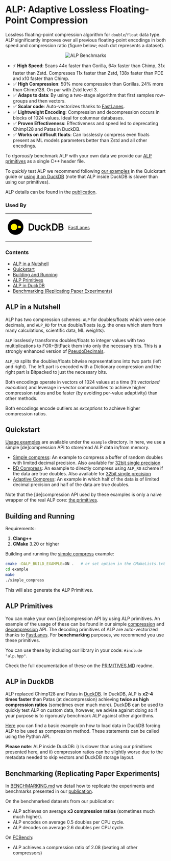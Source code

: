 # ALP: Adaptive Lossless Floating-Point Compression
Lossless floating-point compression algorithm for `double`/`float` data type. ALP significantly improves over all previous floating-point encodings in both speed and compression ratio (figure below; each dot represents a dataset). 

<p align="center">
        <img src="/publication/alp_results.png" alt="ALP Benchmarks" height="350">
</p>

- ⚡ **High Speed**: Scans 44x faster than Gorilla, 64x faster than Chimp, 31x faster than Zstd. Compresses 11x faster than Zstd, 138x faster than PDE and x10 faster than Chimp.
- ✅ **High Compression**: 50% more compression than Gorillas. 24% more than Chimp128. On par with Zstd level 3. 
- ✅ **Adaps to data**: By using a two-stage algorithm that first samples row-groups and then vectors. 
- ✅ **Scalar code**: Auto-vectorizes thanks to [FastLanes](https://github.com/cwida/FastLanes). 
- ✅ **Lightweight Encoding**: Compression and decompression occurs in blocks of 1024 values. Ideal for columnar databases. 
- ✅ **Proven Effectiveness**: Effectiveness and speed led to deprecating Chimp128 and Patas in DuckDB. 
- ✅ **Works on difficult floats**: Can losslessly compress even floats present as ML models parameters better than Zstd and all other encodings.


To *rigorously* benchmark ALP with your own data we provide our [ALP primitives](#alp-primitives) as a single C++ header file. 

To *quickly* test ALP we recommend following [our examples](#quickstart) in the Quickstart guide or [using it on DuckDB](#alp-in-duckdb) (note that ALP inside DuckDB is slower than using our primitives).

ALP details can be found in the [publication](https://dl.acm.org/doi/pdf/10.1145/3626717).

### Used By
<table>
  <tr>
    <td>
      <p align="left">
        <img src="https://raw.githubusercontent.com/duckdb/duckdb/main/logo/DuckDB_Logo-horizontal.png" alt="DuckDB" height="50">
      </p>
    </td>
    <td>
      <p align="left">
        <a href="https://github.com/cwida/FastLanes">FastLanes</a>
      </p>
    </td>
  </tr>
</table>

### Contents
- [ALP in a Nutshell](#alp-in-a-nutshell)
- [Quickstart](#quickstart)
- [Building and Running](#building-and-running)
- [ALP Primitives](#alp-primitives)
- [ALP in DuckDB](#alp-in-duckdb)
- [Benchmarking (Replicating Paper Experiments)](#benchmarking-replicating-paper-experiments)

## ALP in a Nutshell
ALP has two compression schemes: `ALP` for doubles/floats which were once decimals, and `ALP_RD` for true double/floats (e.g. the ones which stem from many calculations, scientific data, ML weights). 


`ALP` losslessly transforms doubles/floats to integer values with two multiplications to FOR+BitPack them into only the necessary bits. This is a strongly enhanced version of [PseudoDecimals](https://dl.acm.org/doi/abs/10.1145/3589263).

`ALP_RD` splits the doubles/floats bitwise representations into two parts (left and right). The left part is encoded with a Dictionary compression and the right part is Bitpacked to just the necessary bits.

Both encodings operate in vectors of 1024 values at a time (fit *vectorized execution*) and leverage in-vector commonalities to achieve higher compression ratios and be faster (by avoiding per-value adaptivity) than other methods. 

Both encodings encode outliers as *exceptions* to achieve higher compression ratios.

## Quickstart 

[Usage examples](/example/) are available under the `example` directory. In here, we use a simple [de]compression API to store/read ALP data in/from memory. 
- [Simple compress](/example/simple_compress.cpp): An example to compress a buffer of random doubles with limited decimal precision. Also available for [32bit single precision](/example/simple_compress32.cpp)  
- [RD Compress](/example/rd_compress.cpp): An example to directly compress using `ALP_RD` scheme if the data are true doubles. Also available for [32bit single precision](/example/rd_compress32.cpp)
- [Adaptive Compress](/example/adaptive_compress.cpp): An example in which half of the data is of limited decimal precision and half of the data are true doubles.  

Note that the [de]compression API used by these examples is only a naive wrapper of the real ALP core: [the primitives](#alp-primitives). 

## Building and Running
Requirements: 
1) __Clang++__
2) __CMake__ 3.20 or higher

Building and running the [simple compress](/example/simple_compress.cpp) example:
```sh
cmake -DALP_BUILD_EXAMPLE=ON .   # or set option in the CMakeLists.txt
cd example
make
./simple_compress
```

This will also generate the ALP Primitives.


## ALP Primitives
You can make your own [de]compression API by using ALP primitives. An example of the usage of these can be found in our simple [compression](/include/alp/compressor.hpp) and [decompression](/include/alp/decompressor.hpp) API. The decoding primitives of ALP are auto-vectorized thanks to [FastLanes](https://github.com/cwida/FastLanes). For **benchmarking** purposes, we recommend you use these primitives.

You can use these by including our library in your code: `#include "alp.hpp"`.

Check the full documentation of these on the [PRIMITIVES.MD](/PRIMITIVES.md) readme. 

## ALP in DuckDB
ALP replaced Chimp128 and Patas in [DuckDB](https://github.com/duckdb/duckdb/pull/9635). In DuckDB, ALP is **x2-4 times faster** than Patas (at decompression) achieving **twice as high compression ratios** (sometimes even much more). DuckDB can be used to quickly test ALP on custom data, however, we advise against doing so if your purpose is to rigorously benchmark ALP against other algorithms.

[Here](https://github.com/duckdb/duckdb/blob/main/benchmark/micro/compression/alp/alp_read.benchmark) you can find a basic example on how to load data in DuckDB forcing ALP to be used as compression method. These statements can be called using the Python API.

**Please note**: ALP inside DuckDB: i) Is slower than using our primitives presented here, and ii) compression ratios can be slightly worse due to the metadata needed to skip vectors and DuckDB storage layout.


## Benchmarking (Replicating Paper Experiments)
In [BENCHMARKING.md](/BENCHMARKING.md) we detail how to replicate the experiments and benchmarks presented in our [publication](https://dl.acm.org/doi/pdf/10.1145/3626717). 

On the benchmarked datasets from our publication:
- ALP achieves on average **x3 compression ratios** (sometimes much much higher).
- ALP encodes on average 0.5 doubles per CPU cycle.
- ALP decodes on average 2.6 doubles per CPU cycle.

On [FCBench](https://www.vldb.org/pvldb/vol17/p1418-tao.pdf):
- ALP achieves a compression ratio of 2.08 (beating all other compressors)

